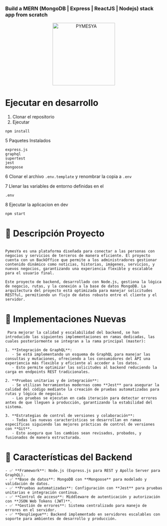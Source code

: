 ### Build a MERN (MongoDB | Express | ReactJS | Nodejs) stack app from scratch
<p align="center">
  <a href="http://nestjs.com/" target="blank"><img src="../BackendAppOmar/LogoNew.png" width="200" alt="PYMESYA" /></a>
</p>

# Ejecutar en desarrollo

1. Clonar el repositorio
2. Ejecutar
```
npm install
```

5 Paquetes Instalados
```
express.js
graphql
supertest
jest
mongoose
```
6 Clonar el archivo ```.env.template``` y renombrar la copia a ```.env```

7 Llenar las variables de entorno definidas en el
```
.env
```
8 Ejecutar la aplicacion en dev
```
npm start
```

# 📂 Descripción Proyecto

```

PymesYa es una plataforma diseñada para conectar a las personas con negocios y servicios de terceros de manera eficiente. El proyecto cuenta con un BackOffice que permite a los administradores gestionar contenido dinámico como noticias, historias, imágenes, servicios, y nuevos negocios, garantizando una experiencia flexible y escalable para el usuario final.  

Este proyecto de backend, desarrollado con Node.js, gestiona la lógica de negocio, rutas, y la conexión a la base de datos MongoDB. La arquitectura del proyecto está optimizada para manejar solicitudes RESTful, permitiendo un flujo de datos robusto entre el cliente y el servidor.
```

# 🚀 Implementaciones Nuevas

```
 Para mejorar la calidad y escalabilidad del backend, se han introducido las siguientes implementaciones en ramas dedicadas, las cuales posteriormente se integran a la rama principal (master):  

1. **Integración de GraphQL**:  
   - Se está implementando un esquema de GraphQL para manejar las consultas y mutaciones, ofreciendo a los consumidores del API una experiencia más flexible y eficiente al acceder a los datos.  
   - Esto permite optimizar las solicitudes al backend reduciendo la carga en endpoints REST tradicionales.  

2. **Pruebas unitarias y de integración**:  
   - Se utilizan herramientas modernas como **Jest** para asegurar la calidad del código mediante la creación de pruebas automatizadas para rutas y lógica de negocio.  
   - Las pruebas se ejecutan en cada iteración para detectar errores antes de que lleguen a producción, garantizando la estabilidad del sistema.  

3. **Estrategias de control de versiones y colaboración**:  
   - Todas las nuevas características se desarrollan en ramas específicas siguiendo las mejores prácticas de control de versiones con **Git**.  
   - Esto asegura que los cambios sean revisados, probados, y fusionados de manera estructurada.  
```

# 📝 Características del Backend

```
- ✅ **Framework**: Node.js (Express.js para REST y Apollo Server para GraphQL).  
- ✅ **Base de datos**: MongoDB con **Mongoose** para modelado y validación de datos.  
- ✅ **Pruebas automatizadas**: Configuración con **Jest** para pruebas unitarias e integración continua.  
- ✅ **Control de acceso**: Middleware de autenticación y autorización con **JSON Web Tokens (JWT)**.  
- ✅ **Gestión de errores**: Sistema centralizado para manejo de errores en el servidor.  
- ✅ **Despliegue**: Backend implementado en servidores escalables con soporte para ambientes de desarrollo y producción.  
```
